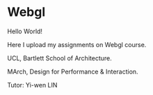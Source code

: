 # Webgl

Hello World!

Here I upload my assignments on Webgl course.



UCL, Bartlett School of Architecture.

MArch, Design for Performance & Interaction.


Tutor: Yi-wen LIN